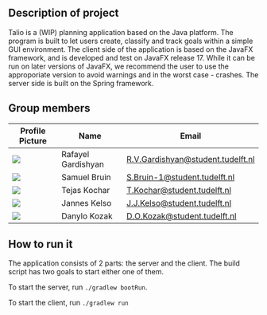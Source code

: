 ## Description of project

Talio is a (WIP) planning application based on the Java platform. The program is built to let users create, classify and track goals within a simple GUI environment. The client side of the application is based on the JavaFX framework, and is developed and test on JavaFX release 17. While it can be run on later versions of JavaFX, we recommend the user to use the approporiate version to avoid warnings and in the worst case - crashes. The server side is built on the Spring framework. 



## Group members

| Profile Picture                                                                                    | Name               | Email                             |
|----------------------------------------------------------------------------------------------------|--------------------|-----------------------------------|
| ![](https://avatars.githubusercontent.com/u/13188514?v=4&size=50)                                  | Rafayel Gardishyan | R.V.Gardishyan@student.tudelft.nl |
| ![](https://avatars.githubusercontent.com/u/67058024?v=4&size=50)                                  | Samuel Bruin       | S.Bruin-1@student.tudelft.nl      |
| ![](https://secure.gravatar.com/avatar/7ad8951e30e97a5d081d4e5ed8a9183c?s=192&d=identicon&size=50) | Tejas Kochar       | T.Kochar@student.tudelft.nl       |
| ![](https://secure.gravatar.com/avatar/7b6b09bd1048ac5c9023afa4530bd063?s=800&d=identicon&size=50) | Jannes Kelso       | J.J.Kelso@student.tudelft.nl      |
| ![](https://secure.gravatar.com/avatar/e60d272ceff2839cdd40cf2b8ef01984?s=800&d=identicon&size=50) | Danylo Kozak       | D.O.Kozak@student.tudelft.nl      |


<!-- Instructions (remove once assignment has been completed -->
<!-- - Add (only!) your own name to the table above (use Markdown formatting) -->
<!-- - Mention your *student* email address -->
<!-- - Preferably add a recognizable photo, otherwise add your GitLab photo -->
<!-- - (please make sure the photos have the same size (50x50 pixels)) --> 

## How to run it
The application consists of 2 parts: the server and the client. The build script has two goals to start either one of them.

To start the server, run `./gradlew bootRun`.

To start the client, run `./gradlew run`
